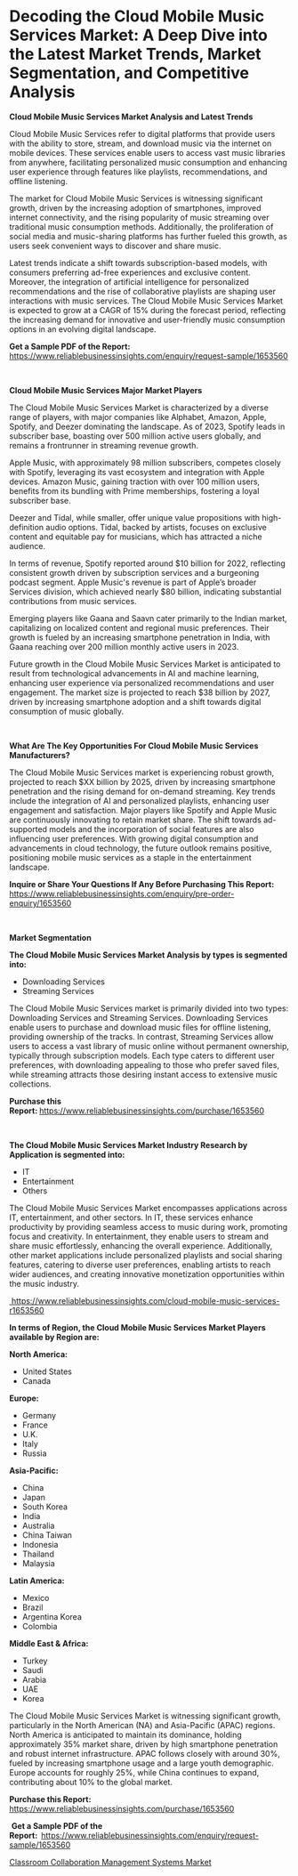<p><h1>Decoding the Cloud Mobile Music Services Market: A Deep Dive into the Latest Market Trends, Market Segmentation, and Competitive Analysis</h1></p><p><strong>Cloud Mobile Music Services Market Analysis and Latest Trends</strong></p>
<p><p>Cloud Mobile Music Services refer to digital platforms that provide users with the ability to store, stream, and download music via the internet on mobile devices. These services enable users to access vast music libraries from anywhere, facilitating personalized music consumption and enhancing user experience through features like playlists, recommendations, and offline listening.</p><p>The market for Cloud Mobile Music Services is witnessing significant growth, driven by the increasing adoption of smartphones, improved internet connectivity, and the rising popularity of music streaming over traditional music consumption methods. Additionally, the proliferation of social media and music-sharing platforms has further fueled this growth, as users seek convenient ways to discover and share music.</p><p>Latest trends indicate a shift towards subscription-based models, with consumers preferring ad-free experiences and exclusive content. Moreover, the integration of artificial intelligence for personalized recommendations and the rise of collaborative playlists are shaping user interactions with music services. The Cloud Mobile Music Services Market is expected to grow at a CAGR of 15% during the forecast period, reflecting the increasing demand for innovative and user-friendly music consumption options in an evolving digital landscape.</p></p>
<p><strong>Get a Sample PDF of the Report:&nbsp;</strong> <a href="https://www.reliablebusinessinsights.com/enquiry/request-sample/1653560?utm_campaign=2208&utm_medium=2&utm_source=Github&utm_content=ia&utm_term=08032025&utm_id=cloud-mobile-music-services">https://www.reliablebusinessinsights.com/enquiry/request-sample/1653560</a></p>
<p>&nbsp;</p>
<p><strong>Cloud Mobile Music Services Major Market Players</strong></p>
<p><p>The Cloud Mobile Music Services Market is characterized by a diverse range of players, with major companies like Alphabet, Amazon, Apple, Spotify, and Deezer dominating the landscape. As of 2023, Spotify leads in subscriber base, boasting over 500 million active users globally, and remains a frontrunner in streaming revenue growth. </p><p>Apple Music, with approximately 98 million subscribers, competes closely with Spotify, leveraging its vast ecosystem and integration with Apple devices. Amazon Music, gaining traction with over 100 million users, benefits from its bundling with Prime memberships, fostering a loyal subscriber base.</p><p>Deezer and Tidal, while smaller, offer unique value propositions with high-definition audio options. Tidal, backed by artists, focuses on exclusive content and equitable pay for musicians, which has attracted a niche audience.</p><p>In terms of revenue, Spotify reported around $10 billion for 2022, reflecting consistent growth driven by subscription services and a burgeoning podcast segment. Apple Music's revenue is part of Apple’s broader Services division, which achieved nearly $80 billion, indicating substantial contributions from music services. </p><p>Emerging players like Gaana and Saavn cater primarily to the Indian market, capitalizing on localized content and regional music preferences. Their growth is fueled by an increasing smartphone penetration in India, with Gaana reaching over 200 million monthly active users in 2023.</p><p>Future growth in the Cloud Mobile Music Services Market is anticipated to result from technological advancements in AI and machine learning, enhancing user experience via personalized recommendations and user engagement. The market size is projected to reach $38 billion by 2027, driven by increasing smartphone adoption and a shift towards digital consumption of music globally.</p></p>
<p>&nbsp;</p>
<p><strong>What Are The Key Opportunities For Cloud Mobile Music Services Manufacturers?</strong></p>
<p><p>The Cloud Mobile Music Services market is experiencing robust growth, projected to reach $XX billion by 2025, driven by increasing smartphone penetration and the rising demand for on-demand streaming. Key trends include the integration of AI and personalized playlists, enhancing user engagement and satisfaction. Major players like Spotify and Apple Music are continuously innovating to retain market share. The shift towards ad-supported models and the incorporation of social features are also influencing user preferences. With growing digital consumption and advancements in cloud technology, the future outlook remains positive, positioning mobile music services as a staple in the entertainment landscape.</p></p>
<p><strong>Inquire or Share Your Questions If Any Before Purchasing This Report:</strong> <a href="https://www.reliablebusinessinsights.com/enquiry/pre-order-enquiry/1653560?utm_campaign=2208&utm_medium=2&utm_source=Github&utm_content=ia&utm_term=08032025&utm_id=cloud-mobile-music-services">https://www.reliablebusinessinsights.com/enquiry/pre-order-enquiry/1653560</a></p>
<p>&nbsp;</p>
<p><strong>Market Segmentation</strong></p>
<p><strong>The Cloud Mobile Music Services Market Analysis by types is segmented into:</strong></p>
<p><ul><li>Downloading Services</li><li>Streaming Services</li></ul></p>
<p><p>The Cloud Mobile Music Services market is primarily divided into two types: Downloading Services and Streaming Services. Downloading Services enable users to purchase and download music files for offline listening, providing ownership of the tracks. In contrast, Streaming Services allow users to access a vast library of music online without permanent ownership, typically through subscription models. Each type caters to different user preferences, with downloading appealing to those who prefer saved files, while streaming attracts those desiring instant access to extensive music collections.</p></p>
<p><strong>Purchase this Report:&nbsp;</strong><a href="https://www.reliablebusinessinsights.com/purchase/1653560?utm_campaign=2208&utm_medium=2&utm_source=Github&utm_content=ia&utm_term=08032025&utm_id=cloud-mobile-music-services">https://www.reliablebusinessinsights.com/purchase/1653560</a></p>
<p>&nbsp;</p>
<p><strong>The Cloud Mobile Music Services Market Industry Research by Application is segmented into:</strong></p>
<p><ul><li>IT</li><li>Entertainment</li><li>Others</li></ul></p>
<p><p>The Cloud Mobile Music Services Market encompasses applications across IT, entertainment, and other sectors. In IT, these services enhance productivity by providing seamless access to music during work, promoting focus and creativity. In entertainment, they enable users to stream and share music effortlessly, enhancing the overall experience. Additionally, other market applications include personalized playlists and social sharing features, catering to diverse user preferences, enabling artists to reach wider audiences, and creating innovative monetization opportunities within the music industry.</p></p>
<p><a href="https://www.reliablebusinessinsights.com/cloud-mobile-music-services-r1653560?utm_campaign=2208&utm_medium=2&utm_source=Github&utm_content=ia&utm_term=08032025&utm_id=cloud-mobile-music-services">&nbsp;https://www.reliablebusinessinsights.com/cloud-mobile-music-services-r1653560</a></p>
<p><strong>In terms of Region, the Cloud Mobile Music Services Market Players available by Region are:</strong></p>
<p>
    <p> <strong> North America: </strong>
        <ul>
            <li>United States</li>
            <li>Canada</li>
        </ul>
        </p> 
    <p> <strong> Europe: </strong>
        <ul>
            <li>Germany</li>
            <li>France</li>
            <li>U.K.</li>
            <li>Italy</li>
            <li>Russia</li>
        </ul>
        </p> 
    <p> <strong> Asia-Pacific: </strong>
        <ul>
            <li>China</li>
            <li>Japan</li>
            <li>South Korea</li>
            <li>India</li>
            <li>Australia</li>
            <li>China Taiwan</li>
            <li>Indonesia</li>
            <li>Thailand</li>
            <li>Malaysia</li>
        </ul>
        </p> 
    <p> <strong> Latin America: </strong>
        <ul>
            <li>Mexico</li>
            <li>Brazil</li>
            <li>Argentina Korea</li>
            <li>Colombia</li>
        </ul>
        </p> 
    <p> <strong> Middle East & Africa: </strong>
        <ul>
            <li>Turkey</li>
            <li>Saudi</li>
            <li>Arabia</li>
            <li>UAE</li>
            <li>Korea</li>
        </ul>
    </p>
    </p>
<p><p>The Cloud Mobile Music Services Market is witnessing significant growth, particularly in the North American (NA) and Asia-Pacific (APAC) regions. North America is anticipated to maintain its dominance, holding approximately 35% market share, driven by high smartphone penetration and robust internet infrastructure. APAC follows closely with around 30%, fueled by increasing smartphone usage and a large youth demographic. Europe accounts for roughly 25%, while China continues to expand, contributing about 10% to the global market.</p></p>
<p><strong>Purchase this Report: </strong><a href="https://www.reliablebusinessinsights.com/purchase/1653560?utm_campaign=2208&utm_medium=2&utm_source=Github&utm_content=ia&utm_term=08032025&utm_id=cloud-mobile-music-services">https://www.reliablebusinessinsights.com/purchase/1653560</a></p>
<p>&nbsp;<strong>Get a Sample PDF of the Report:&nbsp;&nbsp;</strong><a href="https://www.reliablebusinessinsights.com/enquiry/request-sample/1653560?utm_campaign=2208&utm_medium=2&utm_source=Github&utm_content=ia&utm_term=08032025&utm_id=cloud-mobile-music-services">https://www.reliablebusinessinsights.com/enquiry/request-sample/1653560</a></p>
<p><strong></strong></p>
<p><p><a href="https://github.com/DixieGrimes/Market-Research-Report-List-1/blob/main/classroom-collaboration-management-systems-market.md?utm_campaign=2208&utm_medium=2&utm_source=Github&utm_content=ia&utm_term=08032025&utm_id=cloud-mobile-music-services">Classroom Collaboration Management Systems Market</a></p></p>
